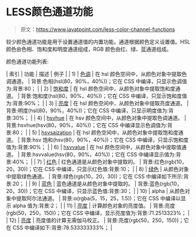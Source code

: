 # LESS颜色通道功能

> 原文：<https://www.javatpoint.com/less-color-channel-functions>

较少颜色通道功能是用于设置通道值的内置功能。通道根据颜色定义设置值。HSL 颜色由色相、饱和度和明度通道组成，RGB 颜色由红、绿、蓝通道组成。

颜色通道功能列表:

| 索引 | 功能 | 描述 | 例子 |
| 1) | [色调](less-hue-function) | 在 hsl 颜色空间中，从颜色对象中提取色调通道。 | 背景:色相(hsl(80，90%，40%))；它在 CSS 中编译，只显示色调值为:背景:80； |
| 2) | [饱和度](less-saturation-function) | 在 hsl 颜色空间中，从颜色对象中提取饱和度通道。 | 背景:饱和度(hsl(80，90%，40%))；它在 CSS 中编译，只显示饱和度值为:背景:90%； |
| 3) | [亮度](less-lightness-function) | 在 hsl 颜色空间中，从颜色对象中提取亮度通道。 | 背景:明度(hsl(80，90%，40%))；它在 CSS 中编译，只显示明度值为:背景:30%； |
| 4) | [hsvhue](less-hsvhue-function) | 在 hsv 颜色空间中，从颜色对象中提取色调通道。 | 背景:hsvhue(hsv(80，90%，40%))；它在 CSS 中编译显示色调值为:背景:80； |
| 5) | [hsvsaization](less-hsvsaturation-function) | 在 hsl 颜色空间中，从颜色对象中提取饱和度通道。 | 背景:hsv 饱和(hsv(80，90%，40%))；它在 CSS 中编译，只显示饱和度值为:背景:90%； |
| 6) | [hsvvalue](less-hsvvalue-function) | 在 hsl 颜色空间中，从颜色对象中提取值通道。 | 背景:hsvvalue(hsv(80，90%，40%))；它在 CSS 中编译显示值为:背景:40%； |
| 7) | [红色](less-red-function) | 红色通道是从颜色对象中提取的。 | 背景:红色(rgb(10，20，30))；它在 CSS 中编译，只显示红色值:背景:10； |
| 8) | [绿色](less-green-function) | 从颜色对象中提取绿色通道。 | 背景:绿色(rgb(10，20，30))；它在 CSS 中编译如下所示:背景:20； |
| 9) | [蓝色](less-blue-function) | 蓝色通道是从颜色对象中提取的。 | 背景:蓝色(rgb(10，20，30))；它在 CSS 中编译，只显示蓝色值:背景:30； |
| 10) | alpha | 从颜色对象中提取阿尔法通道。 | 背景:α(rgba(5，15，25，1.5))；它在 CSS 中编译以显示 alpha 值为:背景:2； |
| 11) | [亮度](less-luma-function) | 计算颜色对象的亮度值。 | 背景:亮度(rgb(50，250，150))；它在 CSS 中编译，显示亮度值为:背景:71.2513323%； |
| 12) | [亮度](less-luminance-function) | 亮度值的计算无需伽马校正。 | 背景:亮度(rgb(50，250，150))；它在 CSS 中编译如下:背景:78.533333333%； |